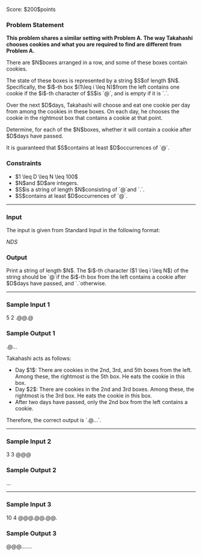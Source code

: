 
<div>

<span>

<span>

<p>
Score: $200$points
</p>

<div>

<section>

### **Problem Statement**

<p>

<strong>
This problem shares a similar setting with Problem A. The way Takahashi chooses cookies and what you are required to find are different from Problem A.
</strong>

</p>

<p>
There are $N$boxes arranged in a row, and some of these boxes contain cookies.
</p>

<p>
The state of these boxes is represented by a string $S$of length $N$.
Specifically, the $i$-th box $(1\leq i \leq N)$from the left contains one cookie if the $i$-th character of $S$is `@`, and is empty if it is `.`.
</p>

<p>
Over the next $D$days, Takahashi will choose and eat one cookie per day from among the cookies in these boxes. On each day, he chooses the cookie in the rightmost box that contains a cookie at that point.
</p>

<p>
Determine, for each of the $N$boxes, whether it will contain a cookie after $D$days have passed.
</p>

<p>
It is guaranteed that $S$contains at least $D$occurrences of `@`.
</p>

</section>

</div>

<div>

<section>

### **Constraints**

<ul>

<li>
$1 \leq D \leq N \leq 100$
</li>

<li>
$N$and $D$are integers.
</li>

<li>
$S$is a string of length $N$consisting of `@`and `.`.
</li>

<li>
$S$contains at least $D$occurrences of `@`.
</li>

</ul>

</section>

</div>

---

<div>

<div>

<section>

### **Input**

<p>
The input is given from Standard Input in the following format:
</p>

<div>

$N$$D$$S$
</div>

</section>

</div>

<div>

<section>

### **Output**

<p>
Print a string of length $N$.
The $i$-th character ($1 \leq i \leq N$) of the string should be `@`if the $i$-th box from the left contains a cookie after $D$days have passed, and `.`otherwise.
</p>

</section>

</div>

</div>

---

<div>

<section>

### **Sample Input 1**

<div>

5 2
.@@.@

</div>

</section>

</div>

<div>

<section>

### **Sample Output 1**

<div>

.@...

</div>

<p>
Takahashi acts as follows:
</p>

<ul>

<li>
Day $1$: There are cookies in the 2nd, 3rd, and 5th boxes from the left. Among these, the rightmost is the 5th box. He eats the cookie in this box.
</li>

<li>
Day $2$: There are cookies in the 2nd and 3rd boxes. Among these, the rightmost is the 3rd box. He eats the cookie in this box.
</li>

<li>
After two days have passed, only the 2nd box from the left contains a cookie.
</li>

</ul>

<p>
Therefore, the correct output is `.@...`.
</p>

</section>

</div>

---

<div>

<section>

### **Sample Input 2**

<div>

3 3
@@@

</div>

</section>

</div>

<div>

<section>

### **Sample Output 2**

<div>

...

</div>

</section>

</div>

---

<div>

<section>

### **Sample Input 3**

<div>

10 4
@@@.@@.@@.

</div>

</section>

</div>

<div>

<section>

### **Sample Output 3**

<div>

@@@.......

</div>

</section>

</div>

</span>

</span>

</div>
